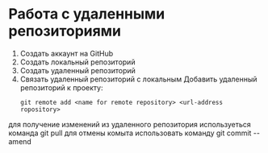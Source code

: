 #  Работа с удаленными репозиториями 
1. Создать аккаунт на GitHub
2. Создать локальный репозиторий 
3. Создать удаленный репозиторий
4. Связать удаленный репозиторий с локальным
   Добавить удаленный репозиторий к проекту:
   ```
   git remote add <name for remote repository> <url-address ropository>
   ```
для получение изменений из удаленного репозитория используеться команда git pull для отмены комыта использовать команду git commit --amend
